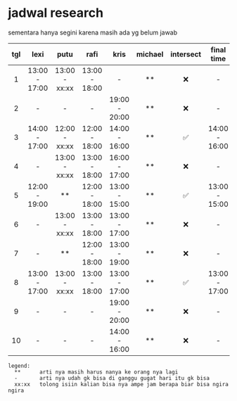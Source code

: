 # jadwal research

sementara hanya segini karena masih ada yg belum jawab

|tgl|lexi         |putu         |rafi         |kris         |michael|intersect|final time    |
|:-:|:-----------:|:-----------:|:-----------:|:-----------:|:-----:|:-------:|:------------:|
|1  |13:00 - 17:00|13:00 - xx:xx|13:00 - 18:00|-            |**     |❌        |  -           |
|2  |-            |-            |-            |19:00 - 20:00|**     |❌        |  -           |
|3  |14:00 - 17:00|12:00 - xx:xx|12:00 - 18:00|14:00 - 16:00|**     |✅        |14:00  - 16:00|
|4  |-            |13:00 - xx:xx|13:00 - 18:00|16:00 - 17:00|**     |❌        |  -           |
|5  |12:00 - 19:00|**           |12:00 - 18:00|13:00 - 15:00|**     |✅        |13:00  - 15:00|
|6  |-            |13:00 - xx:xx|13:00 - 18:00|13:00 - 17:00|**     |❌        |  -           |
|7  |-            |**           |12:00 - 18:00|13:00 - 19:00|**     |❌        |  -           |
|8  |13:00 - 17:00|13:00 - xx:xx|13:00 - 18:00|13:00 - 17:00|**     |✅        |13:00  - 17:00|
|9  |-            |-            |-            |19:00 - 20:00|**     |❌        |  -           |
|10 |-            |-            |-            |14:00 - 16:00|**     |❌        |  -           |

```
legend:
  **      arti nya masih harus nanya ke orang nya lagi
  -       arti nya udah gk bisa di ganggu gugat hari itu gk bisa
  xx:xx   tolong isiin kalian bisa nya ampe jam berapa biar bisa ngira ngira
```
